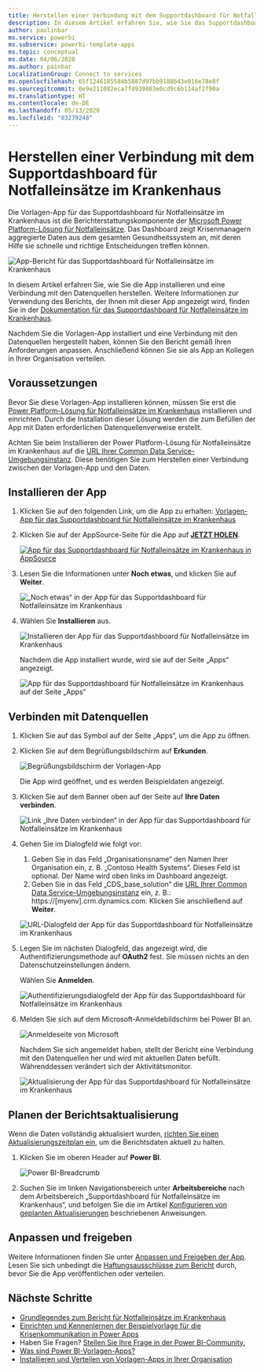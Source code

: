 ```yaml
---
title: Herstellen einer Verbindung mit dem Supportdashboard für Notfalleinsätze im Krankenhaus
description: In diesem Artikel erfahren Sie, wie Sie das Supportdashboard für Entscheidungen in Bezug auf COVID-19 für die Vorlagen-App für medizinische Notfälle abrufen und installieren, und wie Sie eine Verbindung mit Daten herstellen.
author: paulinbar
ms.service: powerbi
ms.subservice: powerbi-template-apps
ms.topic: conceptual
ms.date: 04/06/2020
ms.author: painbar
LocalizationGroup: Connect to services
ms.openlocfilehash: 65f1246185584b5887d97bb9188b43e016e78e8f
ms.sourcegitcommit: 0e9e211082eca7fd939803e0cd9c6b114af2f90a
ms.translationtype: HT
ms.contentlocale: de-DE
ms.lasthandoff: 05/13/2020
ms.locfileid: "83279248"
---
```

# <a name="connect-to-the-hospital-emergency-response-decision-support-dashboard"></a>Herstellen einer Verbindung mit dem Supportdashboard für Notfalleinsätze im Krankenhaus
Die Vorlagen-App für das Supportdashboard für Notfalleinsätze im Krankenhaus ist die Berichterstattungskomponente der [Microsoft Power Platform-Lösung für Notfalleinsätze](https://powerapps.microsoft.com/blog/emergency-response-solution-a-microsoft-power-platform-solution-for-healthcare-emergency-response/). Das Dashboard zeigt Krisenmanagern aggregierte Daten aus dem gesamten Gesundheitssystem an, mit deren Hilfe sie schnelle und richtige Entscheidungen treffen können.

![App-Bericht für das Supportdashboard für Notfalleinsätze im Krankenhaus](media/service-connect-to-health-emergency-response/service-health-emergency-response-app-report.png)

In diesem Artikel erfahren Sie, wie Sie die App installieren und eine Verbindung mit den Datenquellen herstellen. Weitere Informationen zur Verwendung des Berichts, der Ihnen mit dieser App angezeigt wird, finden Sie in der [Dokumentation für das Supportdashboard für Notfalleinsätze im Krankenhaus](https://docs.microsoft.com/powerapps/sample-apps/emergency-response/deploy-configure#view-the-power-bi-dashboard).

Nachdem Sie die Vorlagen-App installiert und eine Verbindung mit den Datenquellen hergestellt haben, können Sie den Bericht gemäß Ihren Anforderungen anpassen. Anschließend können Sie sie als App an Kollegen in Ihrer Organisation verteilen.

## <a name="prerequisites"></a>Voraussetzungen

Bevor Sie diese Vorlagen-App installieren können, müssen Sie erst die [Power Platform-Lösung für Notfalleinsätze im Krankenhaus](https://docs.microsoft.com/powerapps/sample-apps/emergency-response/deploy-configure) installieren und einrichten. Durch die Installation dieser Lösung werden die zum Befüllen der App mit Daten erforderlichen Datenquellenverweise erstellt.

Achten Sie beim Installieren der Power Platform-Lösung für Notfalleinsätze im Krankenhaus auf die [URL Ihrer Common Data Service-Umgebungsinstanz](https://docs.microsoft.com/powerapps/sample-apps/emergency-response/deploy-configure#publish-the-power-bi-dashboard). Diese benötigen Sie zum Herstellen einer Verbindung zwischen der Vorlagen-App und den Daten.

## <a name="install-the-app"></a>Installieren der App

1. Klicken Sie auf den folgenden Link, um die App zu erhalten: [Vorlagen-App für das Supportdashboard für Notfalleinsätze im Krankenhaus](https://appsource.microsoft.com/en-us/product/power-bi/pbi-contentpacks.powerapps_healthcare)

1. Klicken Sie auf der AppSource-Seite für die App auf [**JETZT HOLEN**](https://appsource.microsoft.com/en-us/product/power-bi/pbi-contentpacks.powerapps_healthcare).

    [![App für das Supportdashboard für Notfalleinsätze im Krankenhaus in AppSource](media/service-connect-to-health-emergency-response/service-health-emergency-response-app-appsource-get-it-now.png)](https://appsource.microsoft.com/en-us/product/power-bi/pbi-contentpacks.powerapps_healthcare)

1. Lesen Sie die Informationen unter **Noch etwas**, und klicken Sie auf **Weiter**.

    ![„Noch etwas“ in der App für das Supportdashboard für Notfalleinsätze im Krankenhaus](media/service-connect-to-health-emergency-response/service-health-emergency-response-1-more-thing.png)

1. Wählen Sie **Installieren** aus. 

    ![Installieren der App für das Supportdashboard für Notfalleinsätze im Krankenhaus](media/service-connect-to-health-emergency-response/service-health-emergency-response-select-install.png)

    Nachdem die App installiert wurde, wird sie auf der Seite „Apps“ angezeigt.

   ![App für das Supportdashboard für Notfalleinsätze im Krankenhaus auf der Seite „Apps“](media/service-connect-to-health-emergency-response/service-health-emergency-response-app-apps-page-icon.png)

## <a name="connect-to-data-sources"></a>Verbinden mit Datenquellen

1. Klicken Sie auf das Symbol auf der Seite „Apps“, um die App zu öffnen.

1. Klicken Sie auf dem Begrüßungsbildschirm auf **Erkunden**.

   ![Begrüßungsbildschirm der Vorlagen-App](media/service-connect-to-health-emergency-response/service-health-emergency-response-app-splash-screen.png)

   Die App wird geöffnet, und es werden Beispieldaten angezeigt.

1. Klicken Sie auf dem Banner oben auf der Seite auf **Ihre Daten verbinden**.

   ![Link „Ihre Daten verbinden“ in der App für das Supportdashboard für Notfalleinsätze im Krankenhaus](media/service-connect-to-health-emergency-response/service-health-emergency-response-app-connect-data.png)

1. Gehen Sie im Dialogfeld wie folgt vor:
   1. Geben Sie in das Feld „Organisationsname“ den Namen Ihrer Organisation ein, z. B. „Contoso Health Systems“. Dieses Feld ist optional. Der Name wird oben links im Dashboard angezeigt.
   1. Geben Sie in das Feld „CDS_base_solution“ die [URL Ihrer Common Data Service-Umgebungsinstanz](https://docs.microsoft.com/powerapps/sample-apps/emergency-response/deploy-configure#publish-the-power-bi-dashboard) ein, z. B.: https://[myenv].crm.dynamics.com. Klicken Sie anschließend auf **Weiter**.

   ![URL-Dialogfeld der App für das Supportdashboard für Notfalleinsätze im Krankenhaus](media/service-connect-to-health-emergency-response/service-health-emergency-response-app-url-dialog.png)

1. Legen Sie im nächsten Dialogfeld, das angezeigt wird, die Authentifizierungsmethode auf **OAuth2** fest. Sie müssen nichts an den Datenschutzeinstellungen ändern.

   Wählen Sie **Anmelden**.

   ![Authentifizierungsdialogfeld der App für das Supportdashboard für Notfalleinsätze im Krankenhaus](media/service-connect-to-health-emergency-response/service-health-emergency-response-app-authentication-dialog.png)

1. Melden Sie sich auf dem Microsoft-Anmeldebildschirm bei Power BI an.

   ![Anmeldeseite von Microsoft](media/service-connect-to-health-emergency-response/service-health-emergency-response-app-microsoft-login.png)

   Nachdem Sie sich angemeldet haben, stellt der Bericht eine Verbindung mit den Datenquellen her und wird mit aktuellen Daten befüllt. Währenddessen verändert sich der Aktivitätsmonitor.

   ![Aktualisierung der App für das Supportdashboard für Notfalleinsätze im Krankenhaus](media/service-connect-to-health-emergency-response/service-health-emergency-response-app-refresh-monitor.png)

## <a name="schedule-report-refresh"></a>Planen der Berichtsaktualisierung

Wenn die Daten vollständig aktualisiert wurden, [richten Sie einen Aktualisierungszeitplan ein](../connect-data/refresh-scheduled-refresh.md), um die Berichtsdaten aktuell zu halten.

1. Klicken Sie im oberen Header auf **Power BI**.

   ![Power BI-Breadcrumb](media/service-connect-to-health-emergency-response/service-health-emergency-response-app-powerbi-breadcrumb.png)

1. Suchen Sie im linken Navigationsbereich unter **Arbeitsbereiche** nach dem Arbeitsbereich „Supportdashboard für Notfalleinsätze im Krankenhaus“, und befolgen Sie die im Artikel [Konfigurieren von geplanten Aktualisierungen](../connect-data/refresh-scheduled-refresh.md) beschriebenen Anweisungen.

## <a name="customize-and-share"></a>Anpassen und freigeben

Weitere Informationen finden Sie unter [Anpassen und Freigeben der App](../connect-data/service-template-apps-install-distribute.md#customize-and-share-the-app). Lesen Sie sich unbedingt die [Haftungsausschlüsse zum Bericht](../create-reports/sample-covid-19-us.md#disclaimers) durch, bevor Sie die App veröffentlichen oder verteilen.

## <a name="next-steps"></a>Nächste Schritte
* [Grundlegendes zum Bericht für Notfalleinsätze im Krankenhaus](https://docs.microsoft.com/powerapps/sample-apps/emergency-response/deploy-configure#view-the-power-bi-dashboard)
* [Einrichten und Kennenlernen der Beispielvorlage für die Krisenkommunikation in Power Apps](https://docs.microsoft.com/powerapps/maker/canvas-apps/sample-crisis-communication-app)
* Haben Sie Fragen? [Stellen Sie Ihre Frage in der Power BI-Community.](https://community.powerbi.com/)
* [Was sind Power BI-Vorlagen-Apps?](../connect-data/service-template-apps-overview.md)
* [Installieren und Verteilen von Vorlagen-Apps in Ihrer Organisation](../connect-data/service-template-apps-install-distribute.md)
